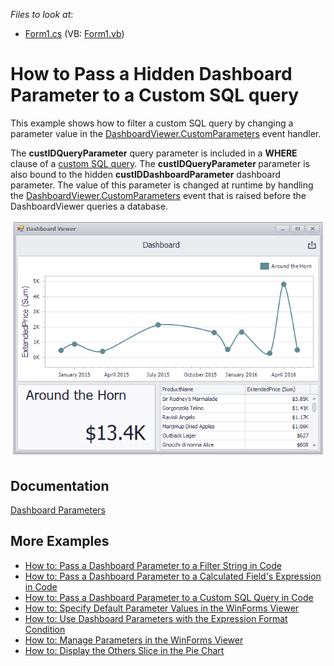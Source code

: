 <!-- default file list -->
*Files to look at*:

* [Form1.cs](./CS/Dashboard_CustomParameters_Win/Form1.cs) (VB: [Form1.vb](./VB/Dashboard_CustomParameters_Win/Form1.vb))
<!-- default file list end -->
# How to Pass a Hidden Dashboard Parameter to a Custom SQL query


This example shows how to filter a custom SQL query by changing a parameter value in the [DashboardViewer.CustomParameters](https://docs.devexpress.com/Dashboard/DevExpress.DashboardWin.DashboardViewer.CustomParameters) event handler.


The **custIDQueryParameter** query parameter is included in a **WHERE** clause of a [custom SQL query](https://docs.devexpress.com/Dashboard/115212). The <strong>custIDQueryParameter </strong>parameter is also bound to the hidden <strong>custIDDashboardParameter</strong> dashboard parameter. The value of this parameter is changed at runtime by handling the [DashboardViewer.CustomParameters](https://docs.devexpress.com/Dashboard/DevExpress.DashboardWin.DashboardViewer.CustomParameters) event that is raised before the DashboardViewer queries a database.

![screenshot](/images/screenshot.png)

## Documentation

[Dashboard Parameters](https://docs.devexpress.com/Dashboard/116918)

## More Examples

* [How to: Pass a Dashboard Parameter to a Filter String in Code](https://github.com/DevExpress-Examples/how-to-pass-a-dashboard-parameter-to-a-filter-string-in-code-e5117)
* [How to: Pass a Dashboard Parameter to a Calculated Field's Expression in Code](https://github.com/DevExpress-Examples/how-to-pass-a-dashboard-parameter-to-a-calculated-fields-expression-in-code-e5135)
* [How to: Pass a Dashboard Parameter to a Custom SQL Query in Code](https://github.com/DevExpress-Examples/how-to-pass-a-dashboard-parameter-to-a-custom-sql-query-in-code-e5120)
* [How to: Specify Default Parameter Values in the WinForms Viewer](https://github.com/DevExpress-Examples/how-to-specify-default-parameter-values-in-the-winforms-viewer-t475858)
* [How to: Use Dashboard Parameters with the Expression Format Condition](https://github.com/DevExpress-Examples/how-to-usedashboard-parameters-with-the-expressionformat-condition-t260065)
* [How to: Manage Parameters in the WinForms Viewer](https://github.com/DevExpress-Examples/winforms-dashboard-how-to-manage-dashboard-parameters-in-code-t635871)
* [How to: Display the Others Slice in the Pie Chart](https://github.com/DevExpress-Examples/how-to-display-pie-chart-others-slice)
